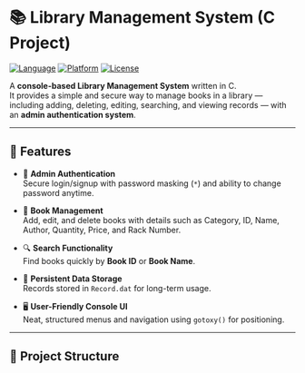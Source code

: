 # 📚 Library Management System (C Project)

[![Language](https://img.shields.io/badge/Language-C-blue.svg)](https://en.wikipedia.org/wiki/C_(programming_language))
[![Platform](https://img.shields.io/badge/Platform-Windows-lightgrey.svg)](https://www.microsoft.com/windows/)
[![License](https://img.shields.io/badge/License-MIT-green.svg)](LICENSE)

A **console-based Library Management System** written in C.  
It provides a simple and secure way to manage books in a library — including adding, deleting, editing, searching, and viewing records — with an **admin authentication system**.

---

## 🚀 Features

- 🔑 **Admin Authentication**  
  Secure login/signup with password masking (`*`) and ability to change password anytime.  

- 📘 **Book Management**  
  Add, edit, and delete books with details such as Category, ID, Name, Author, Quantity, Price, and Rack Number.  

- 🔍 **Search Functionality**  
  Find books quickly by **Book ID** or **Book Name**.  

- 📂 **Persistent Data Storage**  
  Records stored in `Record.dat` for long-term usage.  

- 🖥️ **User-Friendly Console UI**  
  Neat, structured menus and navigation using `gotoxy()` for positioning.  

---

## 📂 Project Structure

